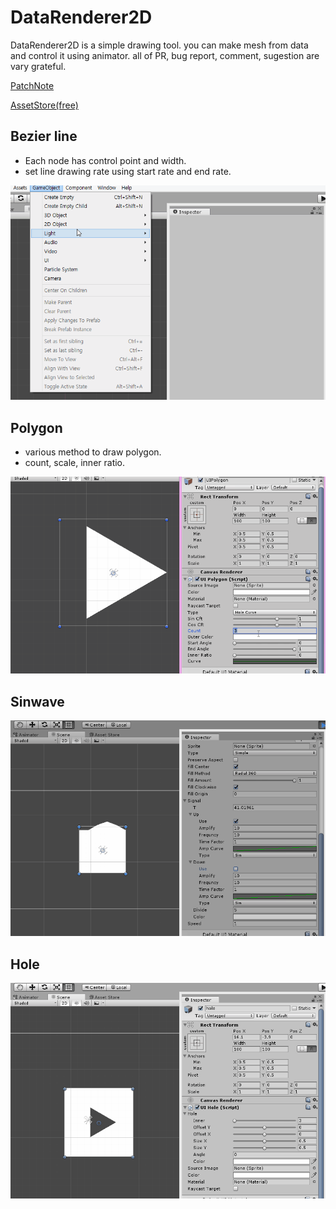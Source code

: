 # DataRenderer2D 

DataRenderer2D is a simple drawing tool. you can make mesh from data and control it using animator.
all of PR, bug report, comment, sugestion are vary grateful.

[PatchNote](https://github.com/geniikw/SplineMeshDrawer-PatchNote/blob/master/PatchNode.md)

[AssetStore(free)](https://assetstore.unity.com/packages/tools/modeling/data-renderer-2d-102377)

## Bezier line
- Each node has control point and width.
- set line drawing rate using start rate and end rate.

![bezier](https://github.com/geniikw/SplineMeshDrawer-PatchNote/raw/master/bezier.gif)

## Polygon
- various method to draw polygon.
- count, scale, inner ratio.

![polygon](https://github.com/geniikw/SplineMeshDrawer-PatchNote/raw/master/polygon.gif)

## Sinwave
![sin](https://github.com/geniikw/SplineMeshDrawer-PatchNote/raw/master/sin.gif)

## Hole
![hole](https://github.com/geniikw/SplineMeshDrawer-PatchNote/raw/master/hole2.gif)
